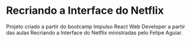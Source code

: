 # Recriando a Interface do Netflix
Projeto criado a partir do bootcamp Impulso React Web Developer a partir das aulas Recriando a Interface do Netflix ministradas pelo Felipe Aguiar.
